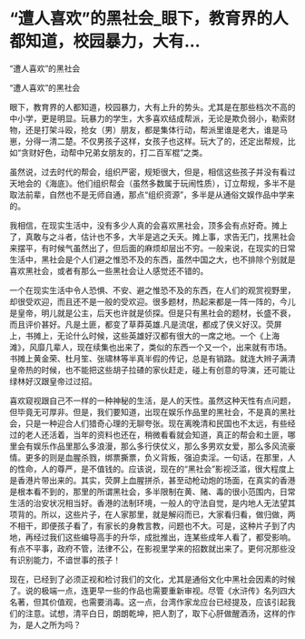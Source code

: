# “遭人喜欢”的黑社会_眼下，教育界的人都知道，校园暴力，大有...

“遭人喜欢”的黑社会

“遭人喜欢”的黑社会

眼下，教育界的人都知道，校园暴力，大有上升的势头。尤其是在那些档次不高的中小学，更是明显。玩暴力的学生，大多喜欢结成帮派，无论是欺负弱小，勒索财物，还是打架斗殴，抢女（男）朋友，都是集体行动，帮派里谁是老大，谁是马崽，分得一清二楚。不仅男孩子这样，女孩子也这样。玩大了的，还定出帮规，比如“贪财好色，动帮中兄弟女朋友的，打二百军棍”之类。

虽然说，过去时代的帮会，组织严密，规矩很大，但是，相信这些孩子并没有看过天地会的《海底》。他们组织帮会（虽然多数属于玩闹性质），订立帮规，多半不是取法前辈，自然也不是无师自通，那点“组织资源”，多半是从通俗文娱作品中学来的。

我相信，在现实生活中，没有多少人真的会喜欢黑社会，顶多会有点好奇。摊上了，真敢与之斗者，估计也不多，大半是逃之夭夭。摊上事，求告无门，找黑社会来摆平，有时候气虽然出了，但后面的麻烦却层出不穷。一般来说，在现实的日常生活中，黑社会是个人们避之惟恐不及的东西，虽然中国之大，也不排除个别就是喜欢黑社会，或者有那么一些黑社会让人感觉还不错的。

一个在现实生活中令人恐惧、不安、避之惟恐不及的东西，在人们的观赏视野里，却很受欢迎，而且还不是一般的受欢迎。很多题材，热起来都是一阵一阵的，今儿是皇帝，明儿就是公主，后天也许就是侦探。但是只有黑社会的题材，长盛不衰，而且评价甚好。凡是土匪，都变了草莽英雄.凡是流氓，都成了侠义好汉。荧屏上，书摊上，无论什么时候，这些英雄好汉都有很大的一席之地。一个《上海滩》，风靡几辈人，现在续集也出来了，类似的东西一个又一个，出来就有市场。书摊上黄金荣、杜月笙、张啸林等半真半假的传记，总是有销路。就连大辫子满清皇帝热的时候，也不能把这些胡子拉碴的家伙赶走，碰上有创意的导演，还可能让绿林好汉跟皇帝过过招。

喜欢窥视跟自己不一样的一种神秘的生活，是人的天性。虽然这种天性有点问题，但毕竟无可厚非。但是，我们要知道，出现在娱乐作品里的黑社会，不是真的黑社会，只是一种迎合人们猎奇心理的无聊夸张。现在离晚清和民国也不太远，有些经过的老人还活着，当年的资料也还在，稍微看看就会知道，真正的帮会和土匪，哪里会有娱乐作品里那么多浪漫，那么多行侠仗义，那么多男欢女爱，那么多风流豪情。更多的则是血腥杀戮，绑票撕票，负义背叛，强迫卖淫。一句话，在那里，人的性命，人的尊严，是不值钱的。应该说，现在的“黑社会”影视泛滥，很大程度上是香港片带出来的。其实，荧屏上血腥拼杀，甚至动枪动炮的场面，在真实的香港是根本看不到的，那里的所谓黑社会，多半限制在黄、赌、毒的很小范围内，日常生活的治安状况相当好。香港的法制环境，一般人的守法自觉，是内地人无法望其项背的。所以，这些片子，在人家那里，就是解闷而已，大家看归看，做归做，两不相干，即便孩子看了，有家长的身教言教，问题也不大。可是，这种片子到了内地，再经过我们这些编导高手的升华，成批推出，连某些成年人看了，都受影响。有点不平事，政府不管，法律不公，在影视里学来的招数就出来了。更何况那些没有识别能力，不谙世事的孩子！

现在，已经到了必须正视和检讨我们的文化，尤其是通俗文化中黑社会因素的时候了。说的极端一点，连更早一些的作品也需要重新审视。尽管《水浒传》名列四大名著，但其价值观，也需要消毒。这一点，台湾作家龙应台已经提及，应该引起我们的注意。试想，清平白日，朗朗乾坤，把人割了，取下心肝做醒酒汤，这样的作为，是人之所为吗？